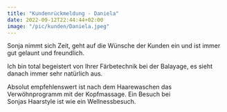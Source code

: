 ```yaml
---
title: "Kundenrückmeldung - Daniela"
date: 2022-09-12T22:44:44+02:00
image: "/pic/kunden/Daniela.jpeg"
---
```



Sonja nimmt sich Zeit, geht auf die Wünsche der Kunden ein und
ist immer gut gelaunt und freundlich.

Ich bin total begeistert von Ihrer Färbetechnik bei der Balayage,
es sieht danach immer sehr natürlich aus.

Absolut empfehlenswert ist nach dem Haarewaschen das Verwöhnprogramm
mit der Kopfmassage. Ein Besuch bei Sonjas Haarstyle ist wie ein Wellnessbesuch.
      																									
